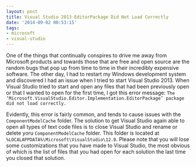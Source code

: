 ```yaml
---
layout: post
title: Visual Studio 2013 EditorPackage Did Not Load Correctly
date: '2014-09-02 00:53:15'
tags:
- microsoft
- visual-studio
---
```


One of the things that continually conspires to drive me away from Microsoft products and towards those that are free and open source are the random bugs that pop up from time to time in their incredibly expensive software. The other day, I had to restart my Windows development system and discovered I had an issue when I tried to start Visual Studio 2013. When Visual Studio tried to start and open any files that had been previously open or that I wanted to open for the first time, I got this error message: `The ‘Microsoft.VisualStudio.Editor.Implementation.EditorPackage’ package did not load correctly.`

Evidently, this error is fairly common, and tends to cause issues with the `ComponentModelCache` folder. The solution to get Visual Studio again able to open all types of text code files is to close Visual Studio and rename or delete yoru `ComponentModelCache` folder. This folder is located at `%LOCALAPPDATA%\Microsoft\VisualStudio\12.0`. Please note that you will lose some customizations that you have made to Visual Studio, the most obvious of which is the list of files that you had open for each solution the last time you closed that solution.